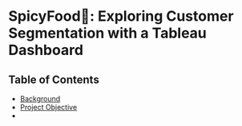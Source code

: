 # SpicyFood🍜: Exploring Customer Segmentation with a Tableau Dashboard

## Table of Contents
- [Background](#background)
- [Project Objective](#project-objective)
- 
